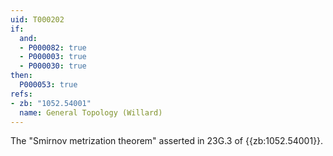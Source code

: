 ```yaml
---
uid: T000202
if:
  and:
  - P000082: true
  - P000003: true
  - P000030: true
then:
  P000053: true
refs:
- zb: "1052.54001"
  name: General Topology (Willard)
---
```


The "Smirnov metrization theorem" asserted in 23G.3 of {{zb:1052.54001}}.
